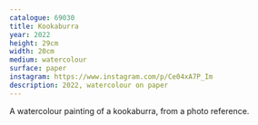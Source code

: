 ```yaml
---
catalogue: 69030
title: Kookaburra
year: 2022
height: 29cm
width: 20cm
medium: watercolour
surface: paper
instagram: https://www.instagram.com/p/Ce04xA7P_Im
description: 2022, watercolour on paper
---
```

A watercolour painting of a kookaburra, from a photo reference.
